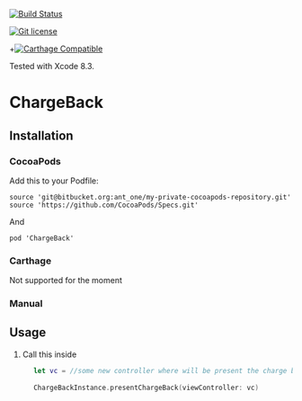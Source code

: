 [![Build Status](https://www.bitrise.io/app/e69001a14e898755.svg?token=0UQPNSuNc9fyaSw78Bfnzw&branch=master)](https://www.bitrise.io/app/e69001a14e898755)

[![Git license](https://img.shields.io/badge/license-MIT-lightgrey.svg)](https://raw.githubusercontent.com/ant_one/my-private-cocoapods-repository/src/master/LICENSE)

+[![Carthage Compatible](https://img.shields.io/badge/Carthage-compatible-4BC51D.svg?style=flat)](https://github.com/Carthage/Carthage)

Tested with Xcode 8.3.

ChargeBack
=============

## Installation
 

### CocoaPods

Add this to your Podfile: 

`source 'git@bitbucket.org:ant_one/my-private-cocoapods-repository.git'`
`source 'https://github.com/CocoaPods/Specs.git'`

And

`pod 'ChargeBack'`

### Carthage
Not supported for the moment

### Manual


## Usage

1. Call this inside
  ``` swift
  		let vc = //some new controller where will be present the charge back
  		
     	ChargeBackInstance.presentChargeBack(viewController: vc)
  ```
